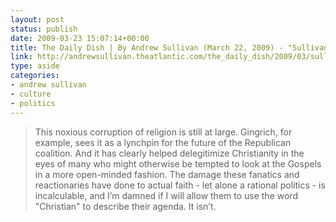 ```yaml
---
layout: post
status: publish
date: 2009-03-23 15:07:14+00:00
title: The Daily Dish | By Andrew Sullivan (March 22, 2009) - "Sullivan Group Think"
link: http://andrewsullivan.theatlantic.com/the_daily_dish/2009/03/sullivan-group.html
type: aside
categories:
- andrew sullivan
- culture
- politics
---
```


> This noxious corruption of religion is still at large. Gingrich, for example, sees it as a lynchpin for the future of the Republican coalition. And it has clearly helped delegitimize Christianity in the eyes of many who might otherwise be tempted to look at the Gospels in a more open-minded fashion. The damage these fanatics and reactionaries have done to actual faith - let alone a rational politics - is incalculable, and I’m damned if I will allow them to use the word "Christian" to describe their agenda. It isn’t.
